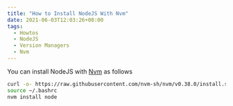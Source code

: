 ```yaml
---
title: "How to Install NodeJS With Nvm"
date: 2021-06-03T12:03:26+08:00
tags:
  - Howtos
  - NodeJS
  - Version Managers
  - Nvm
---
```

You can install NodeJS with [Nvm][nvm] as follows

```sh
curl -o- https://raw.githubusercontent.com/nvm-sh/nvm/v0.38.0/install.sh | bash
source ~/.bashrc
nvm install node
```

[nvm]: https://github.com/nvm-sh/nvm
